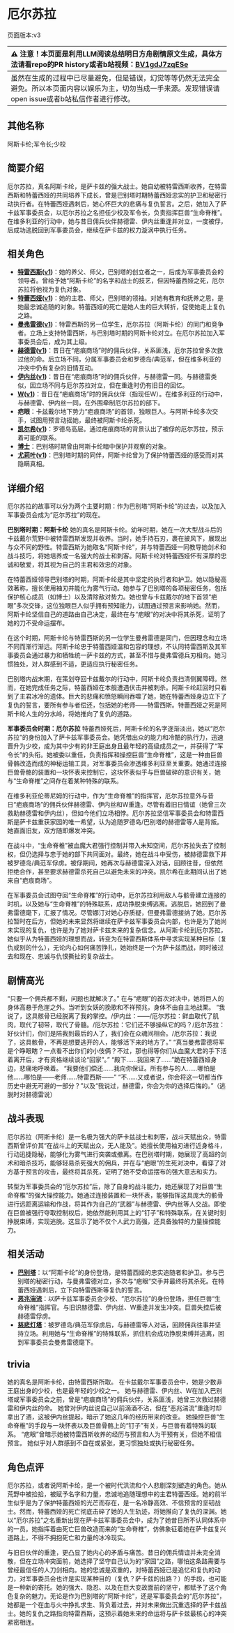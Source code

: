 # 厄尔苏拉
页面版本:v3
 

| :warning: 注意！本页面是利用LLM阅读总结明日方舟剧情原文生成，具体方法请看repo的PR history或者b站视频：[BV1gdJ7zqESe](https://www.bilibili.com/video/BV1gdJ7zqESe/)         |
|:----------------------------|
| 虽然在生成的过程中已尽量避免，但是错误，幻觉等等仍然无法完全避免。所以本页面内容以娱乐为主，切勿当成一手来源。发现错误请open issue或者b站私信作者进行修改。|



## 其他名称
阿斯卡纶;军令长;少校
## 简要介绍
厄尔苏拉，真名阿斯卡纶，是萨卡兹的强大战士。她自幼被特雷西斯收养，在特雷西斯和特蕾西娅的共同培养下成长，曾是巴别塔时期特蕾西娅忠实的护卫和秘密行动执行者。在特蕾西娅遇刺后，她心怀巨大的悲痛与复仇誓言。之后，她加入了萨卡兹军事委员会，以厄尔苏拉之名担任少校及军令长，负责指挥巨兽“生命脊椎”。在维多利亚的行动中，她与昔日佣兵伙伴赫德雷、伊内丝重逢并对立，一度被俘，后成功逃脱回到军事委员会，继续在萨卡兹的权力漩涡中执行任务。
## 相关角色
-   **[特雷西斯](extended_char_te_lei_xi_si.md)([v1](../chars/extended_char_te_lei_xi_si.md))**：她的养父、师父，巴别塔的创立者之一，后成为军事委员会的领导者。曾给予她“阿斯卡纶”的名字和战士的技艺，但因特蕾西娅之死，厄尔苏拉将他视为复仇对象。
-   **[特蕾西娅](extended_char_te_lei_xi_ya.md)([v1](../chars/extended_char_te_lei_xi_ya.md))**：她的主君、师父，巴别塔的领袖。对她有教育和抚养之恩，是她最忠诚追随的对象。特蕾西娅的死亡是她人生的巨大转折，促使她走上复仇之路。
-   **[曼弗雷德](extended_char_man_fu_lei_de.md)([v1](../chars/extended_char_man_fu_lei_de.md))**：特雷西斯的另一位学生，厄尔苏拉（阿斯卡纶）的同门和竞争者。立场上支持特雷西斯，与巴别塔时期的阿斯卡纶对立。在厄尔苏拉加入军事委员会后，成为其上级。
-   **[赫德雷](char_4088_hodrer.md)([v1](../chars/char_4088_hodrer.md))**：昔日在“疤痕商场”时的佣兵伙伴，关系匪浅，厄尔苏拉曾多次救过他的命。后立场不同，分属军事委员会和罗德岛/典范军，但在维多利亚的冲突中仍有复杂的旧情互动。
-   **[伊内丝](char_4087_ines.md)([v1](../chars/char_4087_ines.md))**：昔日在“疤痕商场”时的佣兵伙伴，与赫德雷一同。与赫德雷类似，因立场不同与厄尔苏拉对立，但在重逢时仍有旧日的回忆。
-   **[W](char_113_cqbw.md)([v1](../chars/char_113_cqbw.md))**：昔日在“疤痕商场”时的佣兵伙伴（指现任W）。在维多利亚的行动中，与赫德雷、伊内丝一同，在外围牵制厄尔苏拉的部下。
-   **疤眼**：卡兹戴尔地下势力“疤痕商场”的首领，独眼巨人。与阿斯卡纶多次交手，试图用预言动摇她，最终被阿斯卡纶杀死。
-   **[凯尔希](char_003_kalts.md)([v1](../chars/char_003_kalts.md))**：罗德岛高层。通过疤痕商场的背景认出了被俘的厄尔苏拉，预示着可能的联系。
-   **[博士](extended_char_bo_shi.md)**：巴别塔时期曾由阿斯卡纶暗中保护并观察的对象。
-   **[尤莉叶](extended_char_you_li_ye.md)([v1](../chars/extended_char_you_li_ye.md))**：巴别塔时期的同伴，阿斯卡纶曾为了保护特蕾西娅的感受而对其隐瞒真相。
## 详细介绍
厄尔苏拉的故事可以分为两个主要时期：作为巴别塔“阿斯卡纶”的过去，以及加入军事委员会成为“厄尔苏拉”的现在。

**巴别塔时期：阿斯卡纶**
她的真名是阿斯卡纶。幼年时期，她在一次大型战斗后的卡兹戴尔荒野中被特雷西斯发现并收养。当时，她手持石刃，裹在披风下，展现出与众不同的野性。特雷西斯为她取名“阿斯卡纶”，并与特蕾西娅一同教导她剑术和战斗技巧，将她培养成一名强大的战士和刺客。阿斯卡纶对特蕾西娅怀有深厚的忠诚和敬爱，将其视为自己的主君和效忠的对象。

在特蕾西娅领导巴别塔的时期，阿斯卡纶是其中坚定的执行者和护卫。她以隐秘高效著称，擅长使用袖刃并能化为雾气行动。她参与了巴别塔的各项秘密任务，包括保护核心成员（如博士）以及清除敌对势力。她也曾与卡兹戴尔的地下首领“疤眼”多次交锋，这位独眼巨人似乎拥有预知能力，试图通过预言来影响她。然而，阿斯卡纶坚信自己的道路由自己决定，最终在与“疤眼”的对决中将其杀死，证明了她的刀不受命运摆布。

在这个时期，阿斯卡纶与特雷西斯的另一位学生曼弗雷德是同门，但因理念和立场不同而渐行渐远。阿斯卡纶忠于特蕾西娅温和包容的理想，不认同特雷西斯及其军事委员会通过暴力和牺牲统一萨卡兹的方式，甚至不惜与曼弗雷德兵刃相向。她习惯独处，对人群感到不适，更适应执行秘密任务。

巴别塔内战末期，在策划夺回卡兹戴尔的行动中，阿斯卡纶负责扫清侧翼障碍。然而，在她完成任务之际，特蕾西娅在本舰遭遇伏击并被刺杀。阿斯卡纶赶回时只看到了主君冰冷的遗体。巨大的悲痛和愤怒瞬间吞噬了她，她在特蕾西娅身边立下了复仇的誓言，要所有参与者偿还，包括她的老师——特雷西斯。特蕾西娅之死是阿斯卡纶人生的分水岭，将她推向了复仇的道路。

**军事委员会时期：厄尔苏拉**
特蕾西娅死后，阿斯卡纶的名字逐渐淡出，她以“厄尔苏拉”的身份加入了萨卡兹军事委员会。她凭借出众的能力和冷酷的执行力，迅速晋升为少校，成为其中少有的非王庭出身且最年轻的高级成员之一，并获得了“军令长”的头衔。她被委以重任，负责指挥和操控巨兽“生命脊椎”，这是一种由巨兽骨骼改造而成的神秘运输工具，对军事委员会渗透维多利亚至关重要。她通过连接巨兽骨骼的装置和一块怀表来控制它，这块怀表似乎与巨兽破碎的意识有关，她与“生命脊椎”之间存在着某种特殊的联系。

在维多利亚伦蒂尼姆的行动中，作为“生命脊椎”的指挥官，厄尔苏拉意外与昔日“疤痕商场”的佣兵伙伴赫德雷、伊内丝和W重逢。尽管有着旧日情谊（她曾三次救助赫德雷和伊内丝），但如今他们立场相悖。厄尔苏拉坚信军事委员会和特雷西斯是萨卡兹重获家园的唯一希望，认为追随罗德岛/巴别塔的赫德雷等人是背叛。她直面旧友，双方随即爆发冲突。

在战斗中，“生命脊椎”被血魔大君强行控制并带入未知空间，厄尔苏拉失去了控制权，但仍选择与忠于她的部下共同面对。最终，她在战斗中受伤，被赫德雷救下并被罗德岛/典范军俘虏。被俘期间，她再次与赫德雷深入对话，回顾往昔，但依然拒绝合作，甚至要求赫德雷杀死自己以避免未来的冲突。凯尔希在此期间认出了她来自“疤痕商场”。

在军事委员会试图夺回“生命脊椎”的行动中，厄尔苏拉利用敌人与骸骨建立连接的时机，以及她与“生命脊椎”的特殊联系，成功挣脱束缚逃离。逃脱后，她回到了曼弗雷德麾下，汇报了情况。尽管娜汀对她心存质疑，但曼弗雷德接纳了她。厄尔苏拉暂时在后方，但她的未来显然将继续在萨卡兹军事委员会内部，也许是为了她尚未实现的复仇，也许是为了她对萨卡兹未来的复杂信念。从阿斯卡纶到厄尔苏拉，她似乎从为特蕾西娅的理想而战，转变为在特雷西斯体系中寻求实现某种目标（复仇或别的什么），无论内心如何痛苦挣扎，她始终是一个为萨卡兹而战，同时被过去和现在、忠诚与仇恨撕扯的复杂战士。
## 剧情高光
“只要一个佣兵都不剩，问题也就解决了。”
在与“疤眼”的首次对决中，她将巨人的身体高悬于危崖之外。当听到女妖的挽歌和不祥预兆，身体不由自主地战栗。
“我说了，这具骸骨已经脱离了我的掌控。/伊内丝：——/厄尔苏拉：鲜血取代了肌肉，取代了韧带，取代了骨髓。/厄尔苏拉：它们还不够操纵它的吗？/厄尔苏拉：好伙计们，你们是陪我到最后的人了，我们会在众魂间相会。/厄尔苏拉：我说了，这具骸骨，不再是想要逃开的人，能够活下来的地方了。”
“真当曼弗雷德将军是个睁眼瞎？一点看不出你们的小伎俩？不过，那也得等你们从血魔大君的手下活着离开后，才有资格继续谈论“回家”。”
“殿下......我回来了......”跪在特蕾西娅身边，悲痛地呼唤着。
“我要他们偿还......我向你保证。所有参与的人......哪怕是他......哪怕是——老师......特雷西斯——”
“不......又或者说，你会将这一切都当作历史中避无可避的一部分？”以及“我说过，赫德雷，你会为你的选择后悔的。”（逃脱时对赫德雷说）
## 战斗表现
厄尔苏拉（阿斯卡纶）是一名极为强大的萨卡兹战士和刺客，战斗天赋出众，特雷西斯曾评价其“在战斗上的天赋出众，无人能及”。她擅长使用袖刃进行近身格斗，行动迅捷隐秘，能够化为雾气进行突袭或撤离。在巴别塔时期，她展现了高超的剑术和暗杀技巧，能够轻易杀死强大的佣兵，并在与“疤眼”的生死对决中，看穿了对方基于预言的攻击，最终将其杀死，证明了她不受命运摆布的强大意志和实力。

转型为军事委员会的“厄尔苏拉”后，除了自身的战斗能力，她还展现了对巨兽“生命脊椎”的强大操控能力。她通过连接装置和一块怀表，能够指挥这具庞大的骸骨进行远距离运输和作战，将其作为自己的“武器”与赫德雷、伊内丝等人交战。即使在巨兽被强行夺取控制权后，她依然能利用其上的“钉子”和特殊联系，在关键时刻挣脱束缚，实现逃脱。这显示了她不仅个人武力高强，还具备独特的力量操控能力。
## 相关活动
-   **[巴别塔](../stories/act33side.md)**：以“阿斯卡纶”的身份登场，是特蕾西娅的忠实追随者和护卫。参与巴别塔的秘密行动，与曼弗雷德对立，多次与“疤眼”交手并最终将其杀死。在特蕾西娅遇刺后，立下向特雷西斯等复仇的誓言。
-   **[恶兆湍流](../stories/main_13.md)**：以萨卡兹军事委员会少校、“厄尔苏拉”的身份登场，担任巨兽“生命脊椎”指挥官。与旧识赫德雷、伊内丝、W重逢并发生冲突。巨兽失控后被赫德雷俘虏。
-   **[慈悲灯塔](../stories/main_14.md)**：被罗德岛/典范军俘虏后，与赫德雷等人对话，回顾佣兵往事并坚持立场。利用她与“生命脊椎”的特殊联系，抓住机会成功挣脱束缚并逃离，回到军事委员会曼弗雷德麾下。
## trivia
她的真名是阿斯卡纶，由特雷西斯所取。
在卡兹戴尔军事委员会中，她是少数非王庭出身的少校，也是最年轻的少校之一。
她与赫德雷、伊内丝、W在加入巴别塔或军事委员会之前，曾是“疤痕商场”的佣兵伙伴，关系匪浅，她曾三次救过赫德雷和伊内丝的命。
她曾对伊内丝说自己以前滴酒不沾，但在“恶兆湍流”重逢时却拿出了酒，这被伊内丝提起，暗示了她这几年的经历带来的改变。
她操控巨兽“生命脊椎”的手段与一块怀表以及巨兽骨骼上的“钉子”有关，与巨兽有着特殊的联系。
“疤眼”曾暗示她被特雷西斯收养的经历与预言和人为干预有关，但她不相信预言。
她似乎对人群感到不自在或紧张，更习惯独处或执行秘密任务。
## 角色点评
厄尔苏拉，或者说阿斯卡纶，是一个被时代洪流和个人悲剧深刻塑造的角色。她从荒野中被捡拾，被赋予名字和力量，忠诚地追随理想中的主君特蕾西娅。她的前半生似乎是为了保护特蕾西娅的光芒而存在，是一名冷静高效、不信预言的坚韧战士。然而，特蕾西娅的死亡彻底击碎了她的人生轨迹，将她推向了复仇的深渊。她以“厄尔苏拉”之名重新出现在萨卡兹军事委员会中，成为了她昔日所不认同体系中的一员。她指挥着由死亡巨兽改造而来的“生命脊椎”，仿佛象征着她在萨卡兹复兴道路上，不得不拥抱死亡和力量的冰冷现实。

与旧日伙伴的重逢，更凸显了她内心的矛盾与痛苦。昔日的佣兵情谊并未完全消散，但在立场冲突面前，她选择了坚守自己认为的“家园”之路，哪怕这条路需要与曾经最信任的人刀剑相向。她的忠诚是双重的，对特蕾西娅已是追忆和复仇的动力，对军事委员会也许是实现某种目的（复仇？萨卡兹的出路？）的手段，也可能是一种新的寄托。她的强大、隐忍、以及在巨大变故面前的坚守，都赋予了这个角色复杂的魅力。无论是作为巴别塔的“阿斯卡纶”，还是军事委员会的“厄尔苏拉”，她都是一个在血与火中挣扎求生、背负着过去，并对未来做出沉重选择的萨卡兹战士。她的复仇之路指向特雷西斯，这预示着她未来的命运将与萨卡兹最核心的冲突紧密相连。